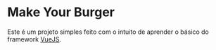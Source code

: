 # Make Your Burger

Este é um projeto simples feito com o intuito de aprender o básico do framework [VueJS](https://vuejs.org/).
